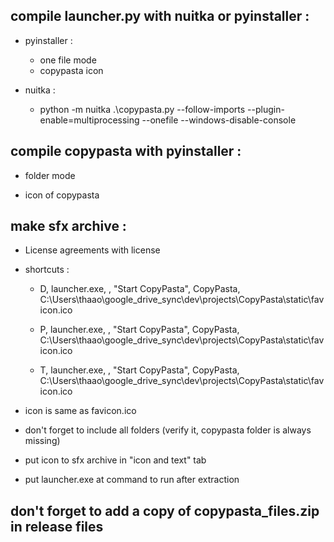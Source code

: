 ## compile launcher.py with nuitka or pyinstaller :
- pyinstaller :
    - one file mode
    - copypasta icon

- nuitka :
    - python -m nuitka .\copypasta.py --follow-imports --plugin-enable=multiprocessing --onefile --windows-disable-console

## compile copypasta with pyinstaller :

- folder mode

- icon of copypasta



## make sfx archive :

- License agreements with license

- shortcuts :
    - D, launcher.exe, , "Start CopyPasta", CopyPasta, C:\Users\thaao\google_drive_sync\dev\projects\CopyPasta\static\favicon.ico
    
    - P, launcher.exe, , "Start CopyPasta", CopyPasta, C:\Users\thaao\google_drive_sync\dev\projects\CopyPasta\static\favicon.ico
    
    - T, launcher.exe, , "Start CopyPasta", CopyPasta, C:\Users\thaao\google_drive_sync\dev\projects\CopyPasta\static\favicon.ico

- icon is same as favicon.ico

- don't forget to include all folders (verify it, copypasta folder is always missing)

- put icon to sfx archive in "icon and text" tab 

- put launcher.exe at command to run after extraction


## don't forget to add a copy of copypasta_files.zip in release files